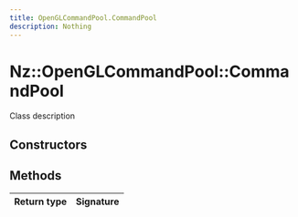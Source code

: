 ```yaml
---
title: OpenGLCommandPool.CommandPool
description: Nothing
---
```


# Nz::OpenGLCommandPool::CommandPool

Class description

## Constructors


## Methods

| Return type | Signature |
| ----------- | --------- |
